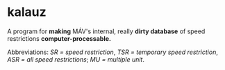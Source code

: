 # kalauz

A program for **making** MÁV's internal, really **dirty database** of speed restrictions **computer-processable.**

Abbreviations:
_SR = speed restriction_,
_TSR = temporary speed restriction_,
_ASR = all speed restrictions_;
_MU = multiple unit_.